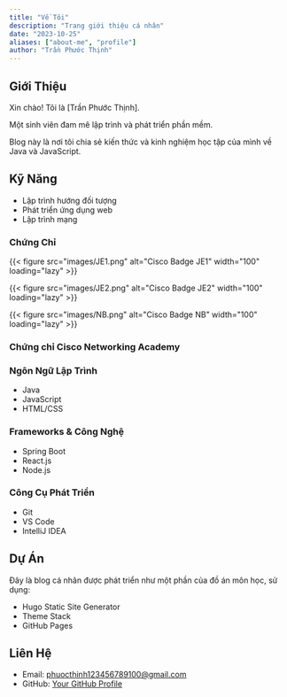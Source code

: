 ```yaml
---
title: "Về Tôi"
description: "Trang giới thiệu cá nhân"
date: "2023-10-25"
aliases: ["about-me", "profile"]
author: "Trần Phước Thịnh"
---
```


## Giới Thiệu

Xin chào! Tôi là [Trần Phước Thịnh].

Một sinh viên đam mê lập trình và phát triển phần mềm.

Blog này là nơi tôi chia sẻ kiến thức và kinh nghiệm học tập của mình về Java và JavaScript.

## Kỹ Năng

- Lập trình hướng đối tượng
- Phát triển ứng dụng web
- Lập trình mạng

### Chứng Chỉ

{{< figure src="images/JE1.png" alt="Cisco Badge JE1" width="100" loading="lazy" >}}

{{< figure src="images/JE2.png" alt="Cisco Badge JE2" width="100" loading="lazy" >}}

{{< figure src="images/NB.png" alt="Cisco Badge NB" width="100" loading="lazy" >}}

### Chứng chỉ Cisco Networking Academy

### Ngôn Ngữ Lập Trình

- Java
- JavaScript
- HTML/CSS

### Frameworks & Công Nghệ

- Spring Boot
- React.js
- Node.js

### Công Cụ Phát Triển

- Git
- VS Code
- IntelliJ IDEA

## Dự Án

Đây là blog cá nhân được phát triển như một phần của đồ án môn học, sử dụng:

- Hugo Static Site Generator
- Theme Stack
- GitHub Pages

## Liên Hệ

- Email: [phuocthinh123456789100@gmail.com](mailto:phuocthinh123456789100@gmail.com)
- GitHub: [Your GitHub Profile](https://github.com/yourusername)